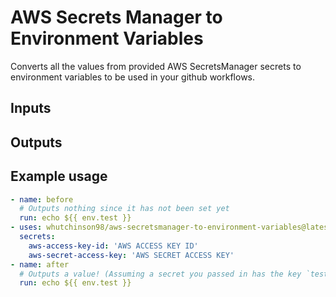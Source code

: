 # AWS Secrets Manager to Environment Variables

Converts all the values from provided AWS SecretsManager secrets to environment
variables to be used in your github workflows.

## Inputs

## Outputs

## Example usage

```yaml
- name: before
  # Outputs nothing since it has not been set yet
  run: echo ${{ env.test }}
- uses: whutchinson98/aws-secretsmanager-to-environment-variables@latest
  secrets:
    aws-access-key-id: 'AWS ACCESS KEY ID'
    aws-secret-access-key: 'AWS SECRET ACCESS KEY'
- name: after
  # Outputs a value! (Assuming a secret you passed in has the key `test`)
  run: echo ${{ env.test }}
```
